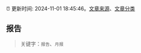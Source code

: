 :alarm_clock: 更新时间: 2024-11-01 18:45:46。[文章来源](/README.md)、[文章分类](/TAGS.md)

## 报告


> 关键字：`报告`、`月报`



